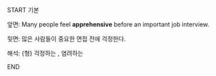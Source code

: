 START
기본

앞면:
Many people feel **apprehensive** before an important job interview.


뒷면:
많은 사람들이 중요한 면접 전에 걱정한다.


해석:
{형} 걱정하는 , 염려하는

<!--ID: 1740392419689-->
END